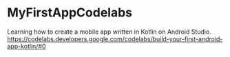 # MyFirstAppCodelabs
Learning how to create a mobile app written in Kotlin on Android Studio. 
https://codelabs.developers.google.com/codelabs/build-your-first-android-app-kotlin/#0

